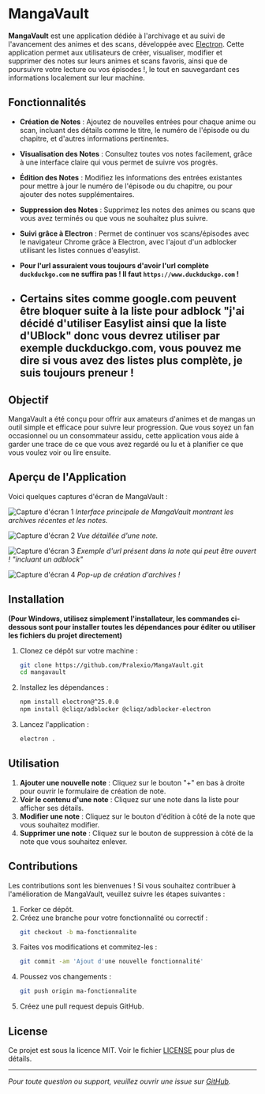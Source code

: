 # MangaVault

**MangaVault** est une application dédiée à l'archivage et au suivi de l'avancement des animes et des scans, développée avec [Electron](https://www.electronjs.org/). Cette application permet aux utilisateurs de créer, visualiser, modifier et supprimer des notes sur leurs animes et scans favoris, ainsi que de poursuivre votre lecture ou vos épisodes !, le tout en sauvegardant ces informations localement sur leur machine.

## Fonctionnalités

- **Création de Notes** : Ajoutez de nouvelles entrées pour chaque anime ou scan, incluant des détails comme le titre, le numéro de l'épisode ou du chapitre, et d'autres informations pertinentes.
- **Visualisation des Notes** : Consultez toutes vos notes facilement, grâce à une interface claire qui vous permet de suivre vos progrès.
- **Édition des Notes** : Modifiez les informations des entrées existantes pour mettre à jour le numéro de l'épisode ou du chapitre, ou pour ajouter des notes supplémentaires.
- **Suppression des Notes** : Supprimez les notes des animes ou scans que vous avez terminés ou que vous ne souhaitez plus suivre.
- **Suivi grâce à Electron** : Permet de continuer vos scans/épisodes avec le navigateur Chrome grâce à Electron, avec l'ajout d'un adblocker utilisant les listes connues d'easylist.
- **Pour l'url assuraient vous toujours d'avoir l'url complète ``duckduckgo.com`` ne suffira pas ! Il faut ``https://www.duckduckgo.com`` !**

- ## Certains sites comme google.com peuvent être bloquer suite à la liste pour adblock "j'ai décidé d'utiliser Easylist ainsi que la liste d'UBlock" donc vous devrez utiliser par exemple duckduckgo.com, vous pouvez me dire si vous avez des listes plus complète, je suis toujours preneur !

## Objectif

MangaVault a été conçu pour offrir aux amateurs d'animes et de mangas un outil simple et efficace pour suivre leur progression. Que vous soyez un fan occasionnel ou un consommateur assidu, cette application vous aide à garder une trace de ce que vous avez regardé ou lu et à planifier ce que vous voulez voir ou lire ensuite.

## Aperçu de l'Application

Voici quelques captures d'écran de MangaVault :

![Capture d'écran 1](https://i.ibb.co/4SzQQBs/IMG-01.png)
*Interface principale de MangaVault montrant les archives récentes et les notes.*

![Capture d'écran 2](https://i.ibb.co/rsddfnB/IMG-02.png)
*Vue détaillée d'une note.*

![Capture d'écran 3](https://i.ibb.co/kg62fLz/IMG-03.png)
*Exemple d'url présent dans la note qui peut être ouvert ! "incluant un adblock"*

![Capture d'écran 4](https://i.ibb.co/N9dx2Jy/IMG-04.png)
*Pop-up de création d'archives !*

## Installation

**(Pour Windows, utilisez simplement l'installateur, les commandes ci-dessous sont pour installer toutes les dépendances pour éditer ou utiliser les fichiers du projet directement)**

1. Clonez ce dépôt sur votre machine :
    ```bash
    git clone https://github.com/Pralexio/MangaVault.git
    cd mangavault
    ```

2. Installez les dépendances :
    ```bash
    npm install electron@^25.0.0
    npm install @cliqz/adblocker @cliqz/adblocker-electron
    ```

3. Lancez l'application :
    ```bash
    electron .
    ```

## Utilisation

1. **Ajouter une nouvelle note** : Cliquez sur le bouton "+" en bas à droite pour ouvrir le formulaire de création de note.
2. **Voir le contenu d'une note** : Cliquez sur une note dans la liste pour afficher ses détails.
3. **Modifier une note** : Cliquez sur le bouton d'édition à côté de la note que vous souhaitez modifier.
4. **Supprimer une note** : Cliquez sur le bouton de suppression à côté de la note que vous souhaitez enlever.

## Contributions

Les contributions sont les bienvenues ! Si vous souhaitez contribuer à l'amélioration de MangaVault, veuillez suivre les étapes suivantes :

1. Forker ce dépôt.
2. Créez une branche pour votre fonctionnalité ou correctif :
    ```bash
    git checkout -b ma-fonctionnalite
    ```
3. Faites vos modifications et commitez-les :
    ```bash
    git commit -am 'Ajout d'une nouvelle fonctionnalité'
    ```
4. Poussez vos changements :
    ```bash
    git push origin ma-fonctionnalite
    ```
5. Créez une pull request depuis GitHub.

## License

Ce projet est sous la licence MIT. Voir le fichier [LICENSE](LICENSE) pour plus de détails.

---

*Pour toute question ou support, veuillez ouvrir une issue sur [GitHub](https://github.com/pralexio/mangavault/issues).*
